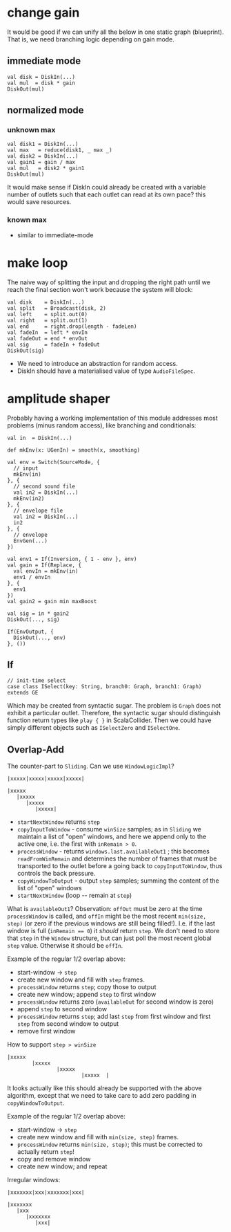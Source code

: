 # change gain

It would be good if we can unify all the below in one static graph (blueprint).
That is, we need branching logic depending on gain mode.

## immediate mode

    val disk = DiskIn(...)
    val mul  = disk * gain
    DiskOut(mul)
    
## normalized mode

### unknown max

    val disk1 = DiskIn(...)
    val max   = reduce(disk1, _ max _)
    val disk2 = DiskIn(...)
    val gain1 = gain / max
    val mul   = disk2 * gain1
    DiskOut(mul)
    
It would make sense if DiskIn could already be
created with a variable number of outlets such
that each outlet can read at its own pace? this
would save resources.

### known max

- similar to immediate-mode

# make loop

The naive way of splitting the input and dropping
the right path until we reach the final section won't
work because the system will block:

    val disk    = DiskIn(...)
    val split   = Broadcast(disk, 2)
    val left    = split.out(0)
    val right   = split.out(1)
    val end     = right.drop(length - fadeLen)
    val fadeIn  = left * envIn
    val fadeOut = end * envOut
    val sig     = fadeIn + fadeOut
    DiskOut(sig)
    
- We need to introduce an abstraction for random access.
- DiskIn should have a materialised value of type `AudioFileSpec`.

# amplitude shaper

Probably having a working implementation of this module addresses most problems
(minus random access), like branching and conditionals:

    val in  = DiskIn(...)
    
    def mkEnv(x: UGenIn) = smooth(x, smoothing)
    
    val env = Switch(SourceMode, {
      // input
      mkEnv(in)
    }, {
      // second sound file
      val in2 = DiskIn(...)
      mkEnv(in2)
    }, {
      // envelope file
      val in2 = DiskIn(...)
      in2
    }, {
      // envelope
      EnvGen(...)
    })
    
    val env1 = If(Inversion, { 1 - env }, env)
    val gain = If(Replace, {
      val envIn = mkEnv(in)
      env1 / envIn
    }, {
      env1
    })
    val gain2 = gain min maxBoost
    
    val sig = in * gain2
    DiskOut(..., sig)
    
    If(EnvOutput, {
      DiskOut(..., env)
    }, ())
    
## If

    // init-time select
    case class ISelect(key: String, branch0: Graph, branch1: Graph) extends GE
    
Which may be created from syntactic sugar. The problem is `Graph` does not exhibit a particular outlet.
Therefore, the syntactic sugar should distinguish function return types like `play { }` in ScalaCollider.
Then we could have simply different objects such as `ISelectZero` and `ISelectOne`.

## Overlap-Add

The counter-part to `Sliding`.
Can we use `WindowLogicImpl`?

    |xxxxx|xxxxx|xxxxx|xxxxx|
    
    |xxxxx
       |xxxxx
          |xxxxx
             |xxxxx|
    
- `startNextWindow` returns `step`
- `copyInputToWindow` - consume `winSize` samples; as in `Sliding` we maintain a list of "open" windows,
  and here we append only to the active one, i.e. the first with `inRemain > 0`.
- `processWindow` - returns `windows.last.availableOut1`
  ; this becomes `readFromWinRemain` and determines the number of frames
  that must be transported to the outlet before a going back to `copyInputToWindow`,
  thus controls the back pressure.
- `copyWindowToOutput` - output `step` samples; summing the content of the list of "open" windows
- `startNextWindow`  (loop -- remain at `step`)

What is `availableOut1`? Observation: `offOut` must be zero at the time `processWindow` is called,
and `offIn` might be the most recent `min(size, step)` (or zero if the previous windows are still
being filled!). I.e. if the last window is full (`inRemain == 0`) it _should_ return `step`. We don't 
need to store that `step` in the `Window` structure, but can just poll the most recent global `step` value.
Otherwise it should be `offIn`.

Example of the regular 1/2 overlap above:
- start-window -> `step`
- create new window and fill with `step` frames.
- `processWindow` returns `step`; copy those to output
- create new window; append `step` to first window
- `processWindow` returns zero (`availableOut` for second window is zero)
- append `step` to second window
- `processWindow` returns `step`; add last `step` from first window and first `step` from second window to output
- remove first window

How to support `step > winSize`

    |xxxxx
            |xxxxx
                    |xxxxx
                            |xxxxx  |

It looks actually like this should already be supported with the above algorithm, except that
we need to take care to add zero padding in `copyWindowToOutput`.

Example of the regular 1/2 overlap above:
- start-window -> `step`
- create new window and fill with `min(size, step)` frames.
- `processWindow` returns `min(size, step)`; this must be corrected to actually return `step`!
- copy and remove window
- create new window; and repeat

Irregular windows:

    |xxxxxxx|xxx|xxxxxxx|xxx|
    
    |xxxxxxx
       |xxx
          |xxxxxxx
             |xxx|
